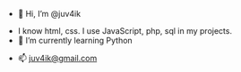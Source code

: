 - 👋 Hi, I’m @juv4ik
<!---- 👀 I’m interested in ...--->
- I know html, css. I use JavaScript, php, sql in my projects.
- 🌱 I’m currently learning Python
<!----- - 💞️ I’m looking to collaborate on ...--->
- 📫 juv4ik@gmail.com

<!---
juv4ik/juv4ik is a ✨ special ✨ repository because its `README.md` (this file) appears on your GitHub profile.
You can click the Preview link to take a look at your changes.
--->

